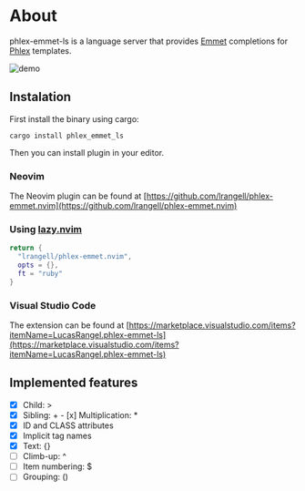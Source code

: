 # About

phlex-emmet-ls is a language server that provides [Emmet](https://emmet.io/) completions for [Phlex](https://www.phlex.fun/) templates.

![demo](https://github.com/user-attachments/assets/261b9e4c-b9b8-48df-a2c2-ad52c7d60779)

## Instalation

First install the binary using cargo:

`cargo install phlex_emmet_ls`

Then you can install plugin in your editor.

### Neovim

The Neovim plugin can be found at [https://github.com/lrangell/phlex-emmet.nvim](https://github.com/lrangell/phlex-emmet.nvim)

### Using [lazy.nvim](https://github.com/folke/lazy.nvim)

```lua
return {
  "lrangell/phlex-emmet.nvim",
  opts = {},
  ft = "ruby"
}
```

### Visual Studio Code

The extension can be found at [https://marketplace.visualstudio.com/items?itemName=LucasRangel.phlex-emmet-ls](https://marketplace.visualstudio.com/items?itemName=LucasRangel.phlex-emmet-ls)

## Implemented features

- [x] Child: >
- [x] Sibling: + - [x] Multiplication: \*
- [x] ID and CLASS attributes
- [x] Implicit tag names
- [x] Text: {}
- [ ] Climb-up: ^
- [ ] Item numbering: $
- [ ] Grouping: ()

